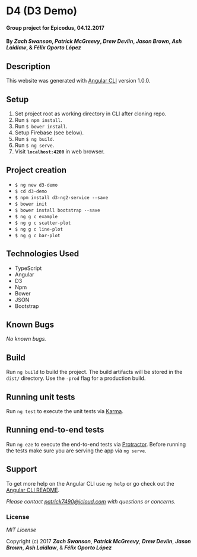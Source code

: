 # D4 (D3 Demo)

#### Group project for Epicodus, 04.12.2017

#### By _**Zach Swanson**_, _**Patrick McGreevy**_, _**Drew Devlin**_, _**Jason Brown**_, _**Ash Laidlaw**_, & _**Félix Oporto López**_


## Description

This website was generated with [Angular CLI](https://github.com/angular/angular-cli) version 1.0.0.


## Setup
1. Set project root as working directory in CLI after cloning repo.
2. Run `$ npm install`.
3. Run `$ bower install`.
4. Setup Firebase (see below).
5. Run `$ ng build`.
6. Run `$ ng serve`.
7. Visit **`localhost:4200`**  in web browser.


## Project creation

* `$ ng new d3-demo`
* `$ cd d3-demo`
* `$ npm install d3-ng2-service --save`
* `$ bower init`
* `$ bower install bootstrap --save`
* `$ ng g c example`
* `$ ng g c scatter-plot`
* `$ ng g c line-plot`
* `$ ng g c bar-plot`


## Technologies Used

* TypeScript
* Angular
* D3
* Npm
* Bower
* JSON
* Bootstrap

## Known Bugs

_No known bugs._


## Build

Run `ng build` to build the project. The build artifacts will be stored in the `dist/` directory. Use the `-prod` flag for a production build.

## Running unit tests

Run `ng test` to execute the unit tests via [Karma](https://karma-runner.github.io).

## Running end-to-end tests

Run `ng e2e` to execute the end-to-end tests via [Protractor](http://www.protractortest.org/).
Before running the tests make sure you are serving the app via `ng serve`.


## Support

To get more help on the Angular CLI use `ng help` or go check out the [Angular CLI README](https://github.com/angular/angular-cli/blob/master/README.md).

_Please contact patrick7490@icloud.com with questions or concerns._


### License

*MIT License*

Copyright (c) 2017 _**Zach Swanson**_, _**Patrick McGreevy**_, _**Drew Devlin**_, _**Jason Brown**_, _**Ash Laidlaw**_, & _**Félix Oporto López**_
